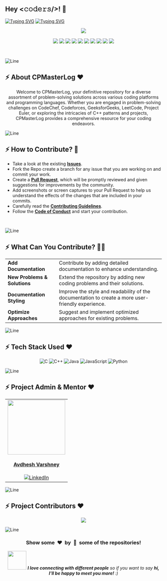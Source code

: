 <h2>Hey <𝚌𝚘𝚍𝚎𝚛𝚜/>! 👋</h2>

[![Typing SVG](https://readme-typing-svg.herokuapp.com?font=Fira+Code&size=60&pause=1000&center=true&vCenter=true&multiline=true&width=1000&height=100&lines=CP+Master+Log)](https://git.io/typing-svg)
[![Typing SVG](https://readme-typing-svg.demolab.com?font=Comfortaa&size=75&pause=800&color=18b8d0&center=true&vCenter=true&width=2000&height=200&lines=C-PLUS-PLUS;CODECHEF;CODEFORCES;GEEKSFORGEEKS;LEETCODE;PROJECT+EULER)](https://git.io/typing-svg)

<div align="center">
 <p>
  <a href="https://www.buymeacoffee.com/avdheshvarshney">
    <img src="https://img.shields.io/badge/Buy%20Me%20a%20Coffee-ffdd00?style=for-the-badge&logo=buy-me-a-coffee&logoColor=black" />
  </a><br><br>
  <img src="https://img.shields.io/github/contributors/Avdhesh-Varshney/CPMasterLog?style=for-the-badge" />
  <img src="https://img.shields.io/github/last-commit/Avdhesh-Varshney/CPMasterLog?style=for-the-badge" />
  <img src="https://img.shields.io/github/issues-pr-closed/Avdhesh-Varshney/CPMasterLog?style=for-the-badge" />
  <img src="https://img.shields.io/github/issues-raw/Avdhesh-Varshney/CPMasterLog?style=for-the-badge" />
  <img src="https://img.shields.io/github/stars/Avdhesh-Varshney/CPMasterLog?style=for-the-badge" />
  <img src="https://img.shields.io/github/repo-size/Avdhesh-Varshney/CPMasterLog?style=for-the-badge" />
  <img src="https://img.shields.io/github/issues-closed-raw/Avdhesh-Varshney/CPMasterLog?style=for-the-badge" />
  <img src="https://img.shields.io/github/issues-pr-closed-raw/Avdhesh-Varshney/CPMasterLog?style=for-the-badge" />
  <img src="https://img.shields.io/github/license/Avdhesh-Varshney/CPMasterLog?style=for-the-badge" />
  <img src="https://img.shields.io/github/forks/Avdhesh-Varshney/CPMasterLog?style=for-the-badge" />
 </p>
</div>
<br>

![Line](https://user-images.githubusercontent.com/85225156/171937799-8fc9e255-9889-4642-9c92-6df85fb86e82.gif)

<!-- -------------------ABOUT SECTION---------------------- -->
## :zap: About CPMasterLog ❤️

<div align="center">
  Welcome to CPMasterLog, your definitive repository for a diverse assortment of problem-solving solutions across various coding platforms and programming languages. Whether you are engaged in problem-solving challenges on CodeChef, Codeforces, GeeksforGeeks, LeetCode, Project Euler, or exploring the intricacies of C++ patterns and projects, CPMasterLog provides a comprehensive resource for your coding endeavors.
</div>

![Line](https://user-images.githubusercontent.com/85225156/171937799-8fc9e255-9889-4642-9c92-6df85fb86e82.gif)


<!-- -------------------HOW YOU CAN CONTRIBUTE------------------------ -->
## :zap: How to Contribute? 🤔

- Take a look at the existing [**Issues**](https://github.com/Avdhesh-Varshney/CPMasterLog/issues). 
- Fork the Repo create a branch for any issue that you are working on and commit your work.
- Create a [**Pull Request**](https://github.com/Avdhesh-Varshney/CPMasterLog/pulls), which will be promptly reviewed and given suggestions for improvements by the community.
- Add screenshots or screen captures to your Pull Request to help us understand the effects of the changes that are included in your commits.
- Carefully read the [**Contributing Guidelines**](https://github.com/Avdhesh-Varshney/CPMasterLog/blob/main/CONTRIBUTING.md).
- Follow the [**Code of Conduct**](https://github.com/Avdhesh-Varshney/CPMasterLog/blob/main/CODE_OF_CONDUCT.md) and start your contribution.
<br>

![Line](https://user-images.githubusercontent.com/85225156/171937799-8fc9e255-9889-4642-9c92-6df85fb86e82.gif)


<!-- ------------------WHAT YOU CAN CONTRIBUTE---------------------- -->
## :zap: What Can You Contribute? 👩‍💻

<table align="center">
  <tr>
    <td><strong>Add Documentation</strong></td>
    <td>Contribute by adding detailed documentation to enhance understanding.</td>
  </tr>
  <tr>
    <td><strong>New Problems & Solutions</strong></td>
    <td>Extend the repository by adding new coding problems and their solutions.</td>
  </tr>
  <tr>
    <td><strong>Documentation Styling</strong></td>
    <td>Improve the style and readability of the documentation to create a more user-friendly experience.</td>
  </tr>
  <tr>
    <td><strong>Optimize Approaches</strong></td>
    <td>Suggest and implement optimized approaches for existing problems.</td>
  </tr>
</table>

![Line](https://user-images.githubusercontent.com/85225156/171937799-8fc9e255-9889-4642-9c92-6df85fb86e82.gif)

<!-- ------------TECH STACK USED---------------------- -->
## :zap: Tech Stack Used ❤️

<div align ="center">
  
  ![C](https://img.shields.io/badge/c-%2300599C.svg?style=for-the-badge&logo=c&logoColor=white)
  ![C++](https://img.shields.io/badge/c++-%2300599C.svg?style=for-the-badge&logo=c%2B%2B&logoColor=white)
  ![Java](https://img.shields.io/badge/java-%23ED8B00.svg?style=for-the-badge&logo=openjdk&logoColor=white)
  ![JavaScript](https://img.shields.io/badge/javascript-%23323330.svg?style=for-the-badge&logo=javascript&logoColor=%23F7DF1E)
  ![Python](https://img.shields.io/badge/python-3670A0?style=for-the-badge&logo=python&logoColor=ffdd54)
</div>

![Line](https://user-images.githubusercontent.com/85225156/171937799-8fc9e255-9889-4642-9c92-6df85fb86e82.gif)

<!-- ----------------PROJECT ADMIN AND MENTOR SECTION------------------ -->
## :zap: Project Admin & Mentor ❤️

<div align="center">

  <table>
  <tr>
    <td align="center">
      <a href="https://github.com/Avdhesh-Varshney">
        <img src="https://github.com/Avdhesh-Varshney/CPMasterLog/assets/114330097/0b13fac7-e59d-40be-ac14-b76a28174e85" width=185px height=175px />
      </a></br> 
      <h4 style="color:red;"><a href="https://github.com/Avdhesh-Varshney">Avdhesh Varshney</a></h4>
      <a href="https://www.linkedin.com/in/avdhesh-varshney-5314a4233/">
        <img src="https://img.shields.io/badge/LinkedIn-0077B5?style=for-the-badge&logo=linkedin&logoColor=white" alt="LinkedIn" />
      </a>
  </tr>
  </table>
</div>

![Line](https://user-images.githubusercontent.com/85225156/171937799-8fc9e255-9889-4642-9c92-6df85fb86e82.gif)

<!-- -----------------PROJECT CONTRIBUTORS SECTION---------------------- -->
## :zap: Project Contributors ❤️

<div align="center">

  <a href="https://github.com/Avdhesh-Varshney/CPMasterLog/graphs/contributors">
    <img src="https://contrib.rocks/image?repo=Avdhesh-Varshney/CPMasterLog" />
  </a>
  <br>
</div>

![Line](https://user-images.githubusercontent.com/85225156/171937799-8fc9e255-9889-4642-9c92-6df85fb86e82.gif)

<!-- ------------BOTTOM SECTION---------------------- -->
<div align="center">
  <h3 align="center">Show some &nbsp;❤️&nbsp; by &nbsp;🌟&nbsp; some of the repositories!</h3>
  <img src="https://media.giphy.com/media/LnQjpWaON8nhr21vNW/giphy.gif" width="60"> <em><b>I love connecting with different people</b> so if you want to say <b>hi, I'll be happy to meet you more!</b> :)</em>
</div>
